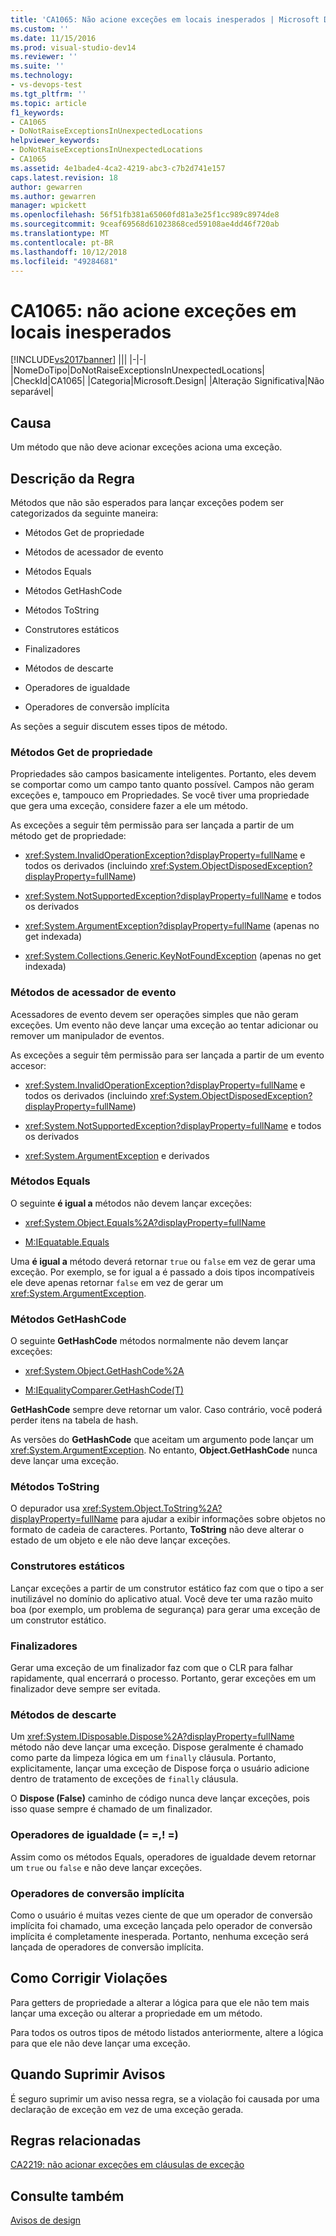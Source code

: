 ```yaml
---
title: 'CA1065: Não acione exceções em locais inesperados | Microsoft Docs'
ms.custom: ''
ms.date: 11/15/2016
ms.prod: visual-studio-dev14
ms.reviewer: ''
ms.suite: ''
ms.technology:
- vs-devops-test
ms.tgt_pltfrm: ''
ms.topic: article
f1_keywords:
- CA1065
- DoNotRaiseExceptionsInUnexpectedLocations
helpviewer_keywords:
- DoNotRaiseExceptionsInUnexpectedLocations
- CA1065
ms.assetid: 4e1bade4-4ca2-4219-abc3-c7b2d741e157
caps.latest.revision: 18
author: gewarren
ms.author: gewarren
manager: wpickett
ms.openlocfilehash: 56f51fb381a65060fd81a3e25f1cc989c8974de8
ms.sourcegitcommit: 9ceaf69568d61023868ced59108ae4dd46f720ab
ms.translationtype: MT
ms.contentlocale: pt-BR
ms.lasthandoff: 10/12/2018
ms.locfileid: "49284681"
---
```

# <a name="ca1065-do-not-raise-exceptions-in-unexpected-locations"></a>CA1065: não acione exceções em locais inesperados
[!INCLUDE[vs2017banner](../includes/vs2017banner.md)]
|||
|-|-|
|NomeDoTipo|DoNotRaiseExceptionsInUnexpectedLocations|
|CheckId|CA1065|
|Categoria|Microsoft.Design|
|Alteração Significativa|Não separável|

## <a name="cause"></a>Causa
 Um método que não deve acionar exceções aciona uma exceção.

## <a name="rule-description"></a>Descrição da Regra
 Métodos que não são esperados para lançar exceções podem ser categorizados da seguinte maneira:

-   Métodos Get de propriedade

-   Métodos de acessador de evento

-   Métodos Equals

-   Métodos GetHashCode

-   Métodos ToString

-   Construtores estáticos

-   Finalizadores

-   Métodos de descarte

-   Operadores de igualdade

-   Operadores de conversão implícita

 As seções a seguir discutem esses tipos de método.

### <a name="property-get-methods"></a>Métodos Get de propriedade
 Propriedades são campos basicamente inteligentes. Portanto, eles devem se comportar como um campo tanto quanto possível. Campos não geram exceções e, tampouco em Propriedades. Se você tiver uma propriedade que gera uma exceção, considere fazer a ele um método.

 As exceções a seguir têm permissão para ser lançada a partir de um método get de propriedade:

-   <xref:System.InvalidOperationException?displayProperty=fullName> e todos os derivados (incluindo <xref:System.ObjectDisposedException?displayProperty=fullName>)

-   <xref:System.NotSupportedException?displayProperty=fullName> e todos os derivados

-   <xref:System.ArgumentException?displayProperty=fullName> (apenas no get indexada)

-   <xref:System.Collections.Generic.KeyNotFoundException> (apenas no get indexada)

### <a name="event-accessor-methods"></a>Métodos de acessador de evento
 Acessadores de evento devem ser operações simples que não geram exceções. Um evento não deve lançar uma exceção ao tentar adicionar ou remover um manipulador de eventos.

 As exceções a seguir têm permissão para ser lançada a partir de um evento accesor:

-   <xref:System.InvalidOperationException?displayProperty=fullName> e todos os derivados (incluindo <xref:System.ObjectDisposedException?displayProperty=fullName>)

-   <xref:System.NotSupportedException?displayProperty=fullName> e todos os derivados

-   <xref:System.ArgumentException> e derivados

### <a name="equals-methods"></a>Métodos Equals
 O seguinte **é igual a** métodos não devem lançar exceções:

-   <xref:System.Object.Equals%2A?displayProperty=fullName>

-   [M:IEquatable.Equals](http://go.microsoft.com/fwlink/?LinkId=113472)

 Uma **é igual a** método deverá retornar `true` ou `false` em vez de gerar uma exceção. Por exemplo, se for igual a é passado a dois tipos incompatíveis ele deve apenas retornar `false` em vez de gerar um <xref:System.ArgumentException>.

### <a name="gethashcode-methods"></a>Métodos GetHashCode
 O seguinte **GetHashCode** métodos normalmente não devem lançar exceções:

-   <xref:System.Object.GetHashCode%2A>

-   [M:IEqualityComparer.GetHashCode(T)](http://go.microsoft.com/fwlink/?LinkId=113477)

 **GetHashCode** sempre deve retornar um valor. Caso contrário, você poderá perder itens na tabela de hash.

 As versões do **GetHashCode** que aceitam um argumento pode lançar um <xref:System.ArgumentException>. No entanto, **Object.GetHashCode** nunca deve lançar uma exceção.

### <a name="tostring-methods"></a>Métodos ToString
 O depurador usa <xref:System.Object.ToString%2A?displayProperty=fullName> para ajudar a exibir informações sobre objetos no formato de cadeia de caracteres. Portanto, **ToString** não deve alterar o estado de um objeto e ele não deve lançar exceções.

### <a name="static-constructors"></a>Construtores estáticos
 Lançar exceções a partir de um construtor estático faz com que o tipo a ser inutilizável no domínio do aplicativo atual. Você deve ter uma razão muito boa (por exemplo, um problema de segurança) para gerar uma exceção de um construtor estático.

### <a name="finalizers"></a>Finalizadores
 Gerar uma exceção de um finalizador faz com que o CLR para falhar rapidamente, qual encerrará o processo. Portanto, gerar exceções em um finalizador deve sempre ser evitada.

### <a name="dispose-methods"></a>Métodos de descarte
 Um <xref:System.IDisposable.Dispose%2A?displayProperty=fullName> método não deve lançar uma exceção. Dispose geralmente é chamado como parte da limpeza lógica em um `finally` cláusula. Portanto, explicitamente, lançar uma exceção de Dispose força o usuário adicione dentro de tratamento de exceções de `finally` cláusula.

 O **Dispose (False)** caminho de código nunca deve lançar exceções, pois isso quase sempre é chamado de um finalizador.

### <a name="equality-operators--"></a>Operadores de igualdade (= =,! =)
 Assim como os métodos Equals, operadores de igualdade devem retornar um `true` ou `false` e não deve lançar exceções.

### <a name="implicit-cast-operators"></a>Operadores de conversão implícita
 Como o usuário é muitas vezes ciente de que um operador de conversão implícita foi chamado, uma exceção lançada pelo operador de conversão implícita é completamente inesperada. Portanto, nenhuma exceção será lançada de operadores de conversão implícita.

## <a name="how-to-fix-violations"></a>Como Corrigir Violações
 Para getters de propriedade a alterar a lógica para que ele não tem mais lançar uma exceção ou alterar a propriedade em um método.

 Para todos os outros tipos de método listados anteriormente, altere a lógica para que ele não deve lançar uma exceção.

## <a name="when-to-suppress-warnings"></a>Quando Suprimir Avisos
 É seguro suprimir um aviso nessa regra, se a violação foi causada por uma declaração de exceção em vez de uma exceção gerada.

## <a name="related-rules"></a>Regras relacionadas
 [CA2219: não acionar exceções em cláusulas de exceção](../code-quality/ca2219-do-not-raise-exceptions-in-exception-clauses.md)

## <a name="see-also"></a>Consulte também
 [Avisos de design](../code-quality/design-warnings.md)



